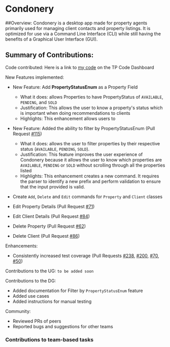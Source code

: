 # Condonery

##Overview:
Condonery is a desktop app made for property agents primarily used for managing client contacts and property listings. 
It is optimized for use via a Command Line Interface (CLI) while still having the benefits of a Graphical User Interface (GUI). 


## Summary of Contributions:

Code contributed: Here is a link to [my code](https://nus-cs2103-ay2223s1.github.io/tp-dashboard/?search=yuehernkang&breakdown=true&sort=groupTitle&sortWithin=title&since=2022-09-16&timeframe=commit&mergegroup=&groupSelect=groupByRepos&checkedFileTypes=docs~functional-code~test-code~other) on the TP Code Dashboard

New Features implemented: 

- New Feature: Add **PropertyStatusEnum** as a Property Field
  - What it does: allows Properties to have PropertyStatus of `AVAILABLE`, `PENDING`, and `SOLD`
  - Justification: This allows the user to know a property's status which is important when doing recommendations to clients
  - Highlights: This enhancement allows users to 

- New Feature: Added the ability to filter by PropertyStatusEnum (Pull Request [#115](https://github.com/AY2223S1-CS2103-W14-1/tp/pull/115))
  - What it does: allows the user to filter properties by their respective status (`AVAILABLE`, `PENDING`, `SOLD`). 
  - Justification: This feature improves the user experience of Condonery because it allows the user to 
  know which properties are `AVAILABLE`, `PENDING` or `SOLD` without scrolling through all the properties listed
  - Highlights: This enhancement creates a new command. It requires the parser to identify a new prefix and perform 
validation to ensure that the input provided is valid.

- Create `Add`, `Delete` and `Edit` commands for `Property` and `Client` classes
- Edit Property Details (Pull Request [#71](https://github.com/AY2223S1-CS2103-W14-1/tp/pull/71))
- Edit Client Details (Pull Request [#84](https://github.com/AY2223S1-CS2103-W14-1/tp/pull/84))
- Delete Property (Pull Request [#62](https://github.com/AY2223S1-CS2103-W14-1/tp/pull/62))
- Delete Client (Pull Request [#86](https://github.com/AY2223S1-CS2103-W14-1/tp/pull/86))


Enhancements:
- Consistently increased test coverage (Pull Requests [#238](https://github.com/AY2223S1-CS2103-W14-1/tp/pull/238),
  [#200](https://github.com/AY2223S1-CS2103-W14-1/tp/pull/200), [#70](https://github.com/AY2223S1-CS2103-W14-1/tp/pull/70),
  [#50](https://github.com/AY2223S1-CS2103-W14-1/tp/pull/50))

Contributions to the UG: `to be added soon`

Contributions to the DG:
- Added documentation for Filter by `PropertyStatusEnum` feature
- Added use cases
- Added instructions for manual testing 

Community:
- Reviewed PRs of peers
- Reported bugs and suggestions for other teams

### Contributions to team-based tasks
